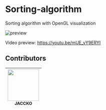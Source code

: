# Sorting-algorithm
Sorting algorithm with OpenGL visualization

![preview](https://i.imgur.com/7CXqKXZ.gif)

Video preview: https://youtu.be/mUE_yY9ERYI

## Contributors
<!-- ALL-CONTRIBUTORS-LIST:START - Do not remove or modify this section -->
<!-- prettier-ignore -->
| [<img src="https://avatars2.githubusercontent.com/u/18294631?s=460&v=3" width="100px;"/><br /><sub><b>JACCKO</b></sub>](http://jaccko.xyz)<br />|
| :---: | 

<!-- ALL-CONTRIBUTORS-LIST:END -->

